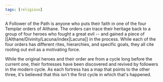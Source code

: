 ```yaml
---
tags: [religious]
---
```


A Follower of the Path is anyone who puts their faith in one of the four Templar orders of Althane. The orders can trace their heritage back to a group of four heroes who fought a great evil -- and gained a piece of [[Althane/Divinity/Lacuna/index|Lacuna]] in the process. While each of the four orders has different rites, hierarchies, and specific goals, they all cite rooting out evil as a motivating force.

While the original heroes and their order are from a cycle long before the current one, their fortresses have been discovered and revived by followers in the modern cycle. As each fortress has a map that points to the other three, it's believed that this isn't the first cycle in which that's happened.
